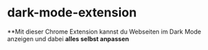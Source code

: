 # dark-mode-extension
**Mit dieser Chrome Extension kannst du Webseiten im Dark Mode anzeigen und dabei **alles selbst anpassen**
